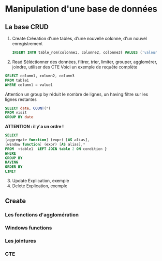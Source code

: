 # Manipulation d'une base de données

## La base CRUD


1. Create
   Créeation d'une tables, d'une nouvelle colonne, d'un nouvel enregistrement
   ```sql
   INSERT INTO table_nom(colonne1, colonne2, colonne3) VALUES ('valeur1', 'valeur2', 'valeur3')```

2. Read
Séléctionner des données, filtrer, trier, limiter, grouper, agglomérer, joindre, utiliser des CTE
Voici un exemple de requête complète
```sql
SELECT column1, column2, column3
FROM table1
WHERE column1 = value1 

```
Attention un group by réduit le nombre de lignes, un having filtre sur les lignes restantes

```sql
SELECT date, COUNT(*)
FROM visit
GROUP BY date 

```


**ATTENTION :  il y'a un ordre !**
```sql
SELECT 
[aggregate function] (expr) [AS alias],
[window function] (expr) [AS alias],*
FROM  <table1  LEFT JOIN table 2 ON condition }
WHERE 
GROUP BY 
HAVING 
ORDER BY 
LIMIT 
```
3. Update
   Explication, exemple
4. Delete
   Explication, exemple

## Create 
### Les fonctions d'agglomération
###  Windows functions


### Les jointures

### CTE

